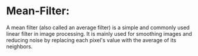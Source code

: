 # Mean-Filter:
A mean filter (also called an average filter) is a simple and commonly used linear filter in image processing. It is mainly used for smoothing images and reducing noise by replacing each pixel's value with the average of its neighbors.
